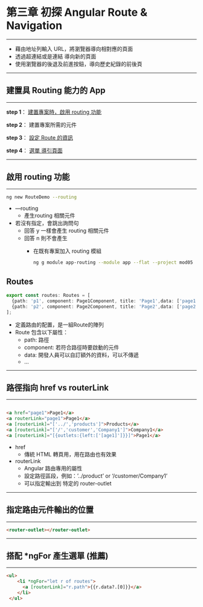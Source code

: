 # 第三章 初探 Angular Route & Navigation

---

- 藉由地址列輸入 URL，將瀏覽器導向相對應的頁面
- 透過超連結或是連結 導向新的頁面
- 使用瀏覽器的後退及前進按鈕，導向歷史紀錄的前後頁

---

## 建置具 Routing 能力的 App

---

**step 1**： [建置專案時，啟用 routing 功能](#step1)

**step 2**： 建置專案所需的元件

**step 3**： [設定 Route 的資訊](#step3)

**step 4**： [選單 導引頁面](#step4)

---

<a name="step1"></a>

## 啟用 routing 功能

---

```sh
ng new RouteDemo --routing
```

- —routing
  - 產生routing 相關元件
- 若沒有指定，會跳出詢問句
  - 回答 y 一樣會產生 routing 相關元件
  - 回答 n 則不會產生
    - 在既有專案加入 routing 模組
        
        ```sh
        ng g module app-routing --module app --flat --project mod05
        ```

<a name="step3"></a>

## Routes

```ts
export const routes: Routes = [
  {path: 'p1', component: Page1Component, title: 'Page1',data: ['page1']},
  {path: 'p2', component: Page2Component, title: 'Page2',data: ['page2']},
];
```

- 定義路由的配置，是一組Route的陣列
- Route 包含以下屬性：
    - path: 路徑
    - component: 若符合路徑時要啟動的元件
    - data: 開發人員可以自訂額外的資料，可以不傳遞
    - …

---

<a name="step4"></a>

## 路徑指向 href vs routerLink

---

```html

<a href="page1">Page1</a>
<a routerLink="page1">Page1</a>
<a [routerLink]="['../','products']">Products</a>
<a [routerLink]="['/','customer','Company1']">Company1</a>
<a [routerLink]="[{outlets:{left:['[age1]']}}]">Page1</a>
```

- href
    - 傳統 HTML 轉頁用，用在路由也有效果
- routerLink
    - Angular 路由專用的屬性
    - 設定路徑區段，例如：’../product’ or ‘/customer/Company1’
    - 可以指定輸出到 特定的 router-outlet

---

## 指定路由元件輸出的位置

---

```html
<router-outlet></router-outlet>
```

---

## 搭配 *ngFor 產生選單 (推薦)

---

```html title="app.component.html"
<ul>
    <li *ngFor="let r of routes">
      <a [routerLink]="r.path">{{r.data?.[0]}}</a>
    </li>
 </ul>
```
